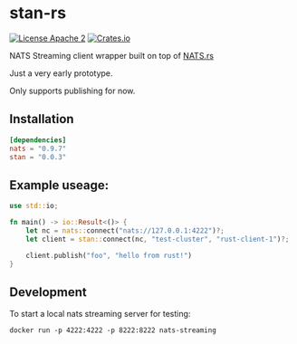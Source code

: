 # stan-rs
[![License Apache 2](https://img.shields.io/badge/License-Apache2-blue.svg)](https://www.apache.org/licenses/LICENSE-2.0)
[![Crates.io](https://img.shields.io/crates/v/stan.svg)](https://crates.io/crates/stan)

NATS Streaming client wrapper built on top of [NATS.rs](https://github.com/nats-io/nats.rs)

Just a very early prototype.

Only supports publishing for now.

## Installation

```toml
[dependencies]
nats = "0.9.7"
stan = "0.0.3"
```

## Example useage:

```rust
use std::io;

fn main() -> io::Result<()> {
    let nc = nats::connect("nats://127.0.0.1:4222")?;
    let client = stan::connect(nc, "test-cluster", "rust-client-1")?;

    client.publish("foo", "hello from rust!")
}
```

## Development

To start a local nats streaming server for testing:

```
docker run -p 4222:4222 -p 8222:8222 nats-streaming
```
